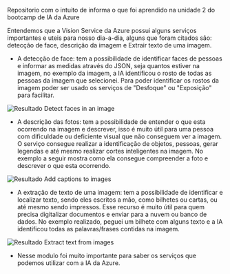 Repositorio com o intuito de informa o que foi aprendido na unidade 2 do bootcamp de IA da Azure


Entendemos que a Vision Service da Azure possui alguns serviços importantes e uteis para nosso dia-a-dia, alguns que foram citados são: detecção de face, descrição da imagem e Extrair texto de uma imagem.

* A detecção de face: tem a possibilidade de identificar faces de pessoas e informar as medidas através do JSON, seja quantos estiver na imagem, no exemplo da imagem, a IA identificou o rosto de todas as pessoas da imagem que selecionei.
Para poder identificar os rostos da imagem poder ser usado os serviços de "Desfoque" ou "Exposição" para facilitar.

![Resultado Detect faces in an image](https://github.com/user-attachments/assets/c1b9c32b-c561-4263-b403-5655e2dffd94)


* A descrição das fotos: tem a possibilidade de entender o que esta ocorrendo na imagem e descrever, isso é muito útil para uma pessoa com dificuldade ou deficiente visual que não conseguem ver a imagem.
O serviço consegue realizar a identificação de objetos, pessoas, gerar legendas e até mesmo realizar cortes inteligentes na imagem.
No exemplo a seguir mostra como ela consegue compreender a foto e descrever o que esta ocorrendo.

![Resultado Add captions to images](https://github.com/user-attachments/assets/640f015b-b99f-4270-9e94-6b0109804ec6)


* A extração de texto de uma imagem: tem a possibilidade de identificar e localizar texto, sendo eles escritos a mão, como bilhetes ou cartas, ou até mesmo sendo impressos.
Esse recurso é muito útil para quem precisa digitalizar documentos e enviar para a nuvem ou banco de dados.
No exemplo realizado, peguei um bilhete com alguns texto e a IA identificou todas as palavras/frases contidas na imagem.

![Resultado Extract text from images](https://github.com/user-attachments/assets/f994af7a-a9fe-4362-baf3-42095e7b3c7e)


* Nesse modulo foi muito importante para saber os serviços que podemos utilizar com a IA da Azure.
